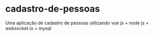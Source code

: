# cadastro-de-pessoas
Uma aplicação de cadastro de pessoas utilizando vue js + node js + websocket.io + mysql
